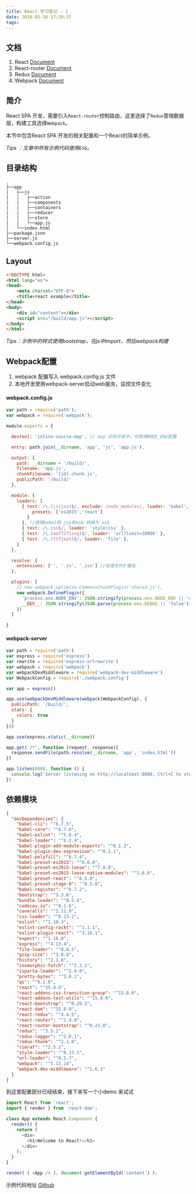 ```yaml
---
title: React 学习笔记 - 1
date: 2016-05-16 17:39:37
tags:
---
```


## 文档
1. React [Document](https://facebook.github.io/react/docs/getting-started.html)
2. React-router [Document](https://github.com/reactjs/react-router/tree/master/docs)
3. Redux [Document](https://github.com/reactjs/redux)
4. Webpack [Document](http://webpack.github.io/)



## 简介
React SPA 开发，需要引入`React-router`控制路由，这里选择了`Redux`管理数据层，构建工具选择`Webpack`。

本节中包含React SPA 开发的相关配置和一个React的简单示例。

*Tips ：文章中所有示例代码使用`ES6`。*


## 目录结构

```
.
├──app
|   ├──js
|   |   ├──action
|   |   ├──components
|   |   ├──containers
|   |   ├──reducer
|   |   ├──store
|   |   └──app.js
|   └──index.html
├──package.json
├──server.js
└──webpack.config.js
```

## Layout

``` html
<!DOCTYPE html>
<html lang="en">
<head>
	<meta charset="UTF-8">
	<title>react example</title>
</head>
<body>
	<div id="content"></div>
	<script src="/build/app.js"></script>
</body>
</html>
```
*Tips：示例中的样式使用bootstrap，在js中import，然后webpack构建*

## Webpack配置
1. webpack 配置写入 webpack.config.js 文件
2. 本地开发使用webpack-server启动web服务，监控文件变化

#### webpack.config.js
``` js
var path = require('path');
var webpack = require('webpack');

module.exports = {

  devtool: 'inline-source-map', // map 实际开发中，可使用NODE_ENV配置

  entry: path.join(__dirname, 'app', 'js', 'app.js'),

  output: {
    path: __dirname + '/build/',
    filename: 'app.js',
    chunkFilename: '[id].chunk.js',
    publicPath: '/build/'
  },

  module: {
    loaders: [
      { test: /\.(js|jsx)$/, exclude: /node_modules/, loader: 'babel', query: {
          presets: ['es2015','react']
        }
      }, //使用babel把 jsx和es6 转换为 es5
      { test: /\.css$/, loader: 'style!css' },
      { test: /\.(woff2?|svg)$/, loader: 'url?limit=10000' },
      { test: /\.(ttf|eot)$/, loader: 'file' },
    ]
  },

  resolve: {
    extensions: ['', '.js', '.jsx'] //处理文件扩展名
  },

  plugins: [
    // new webpack.optimize.CommonsChunkPlugin('shared.js'),
    new webpack.DefinePlugin({
      'process.env.NODE_ENV': JSON.stringify(process.env.NODE_ENV || 'development'),
      __DEV__: JSON.stringify(JSON.parse(process.env.DEBUG || 'false'))
    })
  ]

}
```

#### webpack-server
``` js
var path = require('path')
var express = require('express')
var rewrite = require('express-urlrewrite')
var webpack = require('webpack')
var webpackDevMiddleware = require('webpack-dev-middleware')
var WebpackConfig = require('./webpack.config')

var app = express()

app.use(webpackDevMiddleware(webpack(WebpackConfig), {
  publicPath: '/build/',
  stats: {
    colors: true
  }
}))

app.use(express.static(__dirname))

app.get('/*', function (request, response){
  response.sendFile(path.resolve(__dirname, 'app', 'index.html'))
})

app.listen(8080, function () {
  console.log('Server listening on http://localhost:8080, Ctrl+C to stop')
})
```
## 依赖模块

``` json
{
  "devDependencies": {
    "babel-cli": "^6.7.5",
    "babel-core": "^6.7.6",
    "babel-eslint": "^5.0.4",
    "babel-loader": "^6.2.4",
    "babel-plugin-add-module-exports": "^0.1.2",
    "babel-plugin-dev-expression": "^0.2.1",
    "babel-polyfill": "^6.7.4",
    "babel-preset-es2015": "^6.6.0",
    "babel-preset-es2015-loose": "^7.0.0",
    "babel-preset-es2015-loose-native-modules": "^1.0.0",
    "babel-preset-react": "^6.5.0",
    "babel-preset-stage-0": "^6.5.0",
    "babel-register": "^6.7.2",
    "bootstrap": "^3.3.6",
    "bundle-loader": "^0.5.4",
    "codecov.io": "^0.1.6",
    "coveralls": "^2.11.9",
    "css-loader": "^0.23.1",
    "eslint": "^1.10.3",
    "eslint-config-rackt": "^1.1.1",
    "eslint-plugin-react": "^3.16.1",
    "expect": "^1.18.0",
    "express": "^4.13.4",
    "file-loader": "^0.8.5",
    "gzip-size": "^3.0.0",
    "history": "^2.1.0",
    "isomorphic-fetch": "^2.2.1",
    "isparta-loader": "^2.0.0",
    "pretty-bytes": "^3.0.1",
    "qs": "^6.1.0",
    "react": "^15.0.0",
    "react-addons-css-transition-group": "^15.0.0",
    "react-addons-test-utils": "^15.0.0",
    "react-bootstrap": "^0.29.3",
    "react-dom": "^15.0.0",
    "react-redux": "^4.4.5",
    "react-router": "^2.4.0",
    "react-router-bootstrap": "^0.23.0",
    "redux": "^3.5.2",
    "redux-logger": "^2.6.1",
    "redux-thunk": "^2.1.0",
    "rimraf": "^2.5.2",
    "style-loader": "^0.13.1",
    "url-loader": "^0.5.7",
    "webpack": "^1.12.14",
    "webpack-dev-middleware": "^1.6.1"
  }
}
```
到这里配置部分已经结束，接下来写一个小demo 来试试

``` js
import React from 'react';
import { render } from 'react-dom';

class App extends React.Component {
  render() {
    return (
      <div>
        <h1>Welcome to React!</h1>
      </div>
    );
  }
}

render( ( <App /> ), document.getElementById('content') );
```

示例代码地址 [Github](https://github.com/germanyt/react-study-example/tree/master/example/1)
